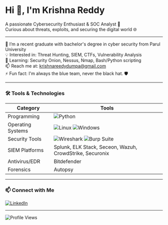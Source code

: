# Hi 👋, I'm Krishna Reddy

A passionate Cybersecurity Enthusiast & SOC Analyst 🚨  
Curious about threats, exploits, and securing the digital world 🌐  

---

🏫 I’m a recent graduate with bachelor's degree in cyber security from Parul University  
💡 Interested in: Threat Hunting, SIEM, CTFs, Vulnerability Analysis  
🔭 Learning: Security Onion, Nessus, Nmap, Bash/Python scripting  
📫 Reach me at: krishnareedydumpa@gmail.com  
⚡ Fun fact: I'm always the blue team, never the black hat. 🛡️

---

### 🛠️ Tools & Technologies

| Category         | Tools |
|------------------|-------|
| Programming      | ![Python](https://img.shields.io/badge/-Python-3776AB?style=flat&logo=python&logoColor=white) |
| Operating Systems| ![Linux](https://img.shields.io/badge/-Linux-FCC624?style=flat&logo=linux&logoColor=black) ![Windows](https://img.shields.io/badge/-Windows-0078D6?style=flat&logo=windows&logoColor=white) |
| Security Tools   | ![Wireshark](https://img.shields.io/badge/-Wireshark-1679A7?style=flat&logo=wireshark&logoColor=white) ![Burp Suite](https://img.shields.io/badge/-Burp%20Suite-orange?style=flat&logoColor=white) |
| SIEM Platforms   | Splunk, ELK Stack, Seceon, Wazuh, CrowdStrike, Securonix |
| Antivirus/EDR    | Bitdefender |
| Forensics | Autopsy |
---

### 📫 Connect with Me

[![LinkedIn](https://img.shields.io/badge/-LinkedIn-blue?style=flat&logo=linkedin)](https://www.linkedin.com/in/your-profile)  

---

![Profile Views](https://komarev.com/ghpvc/?username=krishnareddy&color=blue)
